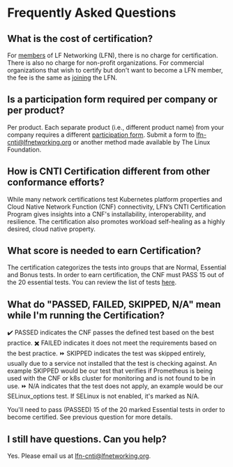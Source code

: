 # Frequently Asked Questions

## What is the cost of certification?
For [members](https://lfnetworking.org/about/members/) of LF Networking (LFN), there is no charge for certification. There is also no charge for non-profit organizations. For commercial organizations that wish to certify but don't want to become a LFN member, the fee is the same as [joining](https://lfnetworking.org/join/) the LFN.

## Is a participation form required per company or per product?
Per product. Each separate product (i.e., different product name) from your company requires a different [participation form](https://github.com/lfn-cnti/certification/blob/main/Certified_CNF_Form.md). Submit a form to lfn-cnti@lfnetworking.org or another method made available by The Linux Foundation.

## How is CNTI Certification different from other conformance efforts?
While many network certifications test Kubernetes platform properties and Cloud Native Network Function (CNF) connectivity, LFN’s CNTI Certification Program gives insights into a CNF's installability, interoperability, and resilience. The certification also promotes workload self-healing as a highly desired, cloud native property.

## What score is needed to earn Certification?
The certification categorizes the tests into groups that are Normal, Essential and Bonus tests. In order to earn certification, the CNF must PASS 15 out of the 20 essential tests. You can review the list of tests [here](docs/CNTICertification-2.0-beta.md).

## What do "PASSED, FAILED, SKIPPED, N/A" mean while I'm running the Certification?
✔️ PASSED indicates the CNF passes the defined test based on the best practice. 
✖️ FAILED indicates it does not meet the requirements based on the best practice. 
⏩ SKIPPED indicates the test was skipped entirely, usually due to a service not installed that the test is checking against. An example SKIPPED would be our test that verifies if Prometheus is being used with the CNF or k8s cluster for monitoring and is not found to be in use. 
⏩ N/A indicates that the test does not apply, an example would be our SELinux_options test. If SELinux is not enabled, it's marked as N/A.

You'll need to pass (PASSED) 15 of the 20 marked Essential tests in order to become certified. See previous question for more details.

## I still have questions. Can you help?
Yes. Please email us at lfn-cnti@lfnetworking.org.
